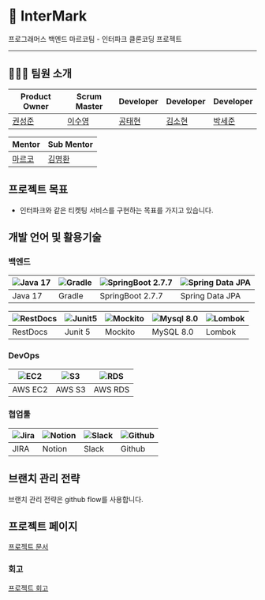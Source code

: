 # 🎫 InterMark
  
프로그래머스 백엔드 마르코팀 - 인터파크 클론코딩 프로젝트

---

## 🧑‍🤝‍🧑 팀원 소개

| Product Owner | Scrum Master | Developer | Developer | Developer |
|------------|-----------|-----------|------|------|
| [권성준](https://github.com/Seongjun-Kwon)       | [이수영](https://github.com/twotwobread)     | [공태현](https://github.com/rhdtn311)     | [김소현](https://github.com/thguss)    | [박세준](https://github.com/park-se-jun) |
  
| Mentor | Sub Mentor |
|--------|------------|
| [마르코](https://github.com/ksy90101) | [김명환](https://github.com/samkimuel) |

## 프로젝트 목표

- 인터파크와 같은 티켓팅 서비스를 구현하는 목표를 가지고 있습니다.

## 개발 언어 및 활용기술

### 백엔드 
| ![Java 17]() | ![Gradle]() | ![SpringBoot 2.7.7]() | ![Spring Data JPA]() |
|----------------------------|------------------------------|------------------------------------------|--------------------------|
| Java 17                    | Gradle                        | SpringBoot 2.7.7                              | Spring Data JPA    |

| ![RestDocs](image/be/restdocs.png) | ![Junit5](image/be/junit.png) | ![Mockito](image/be/mockito.png) | ![Mysql 8.0]() | ![Lombok]() |
|------------------------------------|------------------------------|----------------------------------|------------------------------|------------------------------|
| RestDocs                    | Junit 5                      | Mockito                          | MySQL 8.0                      | Lombok                      |
### DevOps
| ![EC2](image/devops/ec2.png) | ![S3](image/devops/s3.png) | ![RDS](image/devops/rds.png) |
|------------------------------|----------------------------|------------------------------|
| AWS EC2                      | AWS S3                     | AWS RDS                      |

### 협업툴
| ![Jira](image/work/jira.png) | ![Notion](image/work/notion.png) | ![Slack](image/work/slack.png) | ![Github](image/work/github.png) |
|------------------------------|----------------------------------|--------------------------------|----------------------------------|
| JIRA                         | Notion                           | Slack                          | Github                           |

## 브랜치 관리 전략
브랜치 관리 전략은 github flow를 사용합니다.

## 프로젝트 페이지
[프로젝트 문서](https://www.notion.so/backend-devcourse/InterMark-73ab5e5458ce4955bb30c0f0e1b9c779)

### 회고
[프로젝트 회고](https://www.notion.so/backend-devcourse/09f71362f6954e88add62594a385358b)
